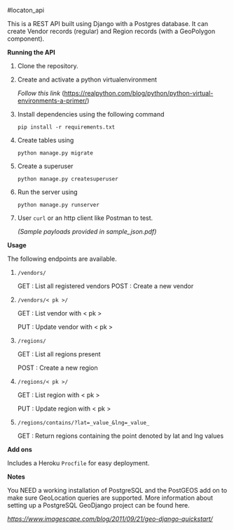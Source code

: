 #locaton_api

This is a REST API built using Django with a Postgres database.
It can create Vendor records (regular) and Region records (with a GeoPolygon component).

**Running the API**

1. Clone the repository.

2. Create and activate a python virtualenvironment 

    _Follow this link_
    (https://realpython.com/blog/python/python-virtual-environments-a-primer/)
    
3. Install dependencies using the following command

    `pip install -r requirements.txt`
    
4. Create tables using
    
    `python manage.py migrate`
    
5. Create a superuser

    `python manage.py createsuperuser`
    
5. Run the server using
    
    `python manage.py runserver`
    
6. User `curl` or an http client like Postman to test.

    _(Sample payloads provided in sample_json.pdf)_

**Usage**

The following endpoints are available.

1. `/vendors/`
 
    GET : List all registered vendors
    POST : Create a new vendor

2. `/vendors/< pk >/`

    GET : List vendor with < pk >  
    
    PUT : Update vendor with < pk >

3. `/regions/`

    GET : List all regions present
    
    POST : Create a new region

4. `/regions/< pk >/`
    
    GET : List region with < pk >
    
    PUT : Update region with < pk >

5. `/regions/contains/?lat=_value_&lng=_value_`

    GET : Return regions containing the point denoted by lat and lng values
    
    
**Add ons**

Includes a Heroku `Procfile` for easy deployment.
 
**Notes**

You NEED a working installation of PostgreSQL and the PostGEOS add on to
make sure GeoLocation queries are supported. More information about setting
up a PostgreSQL GeoDjango project can be found here.

_https://www.imagescape.com/blog/2011/09/21/geo-django-quickstart/_